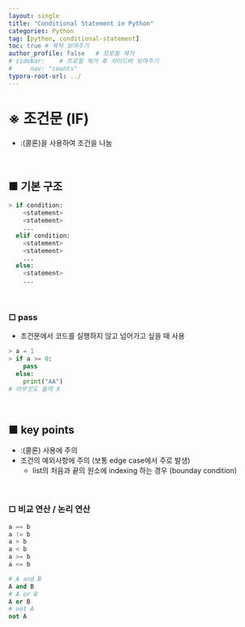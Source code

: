```yaml
---
layout: single
title: "Conditional Statement in Python"
categories: Python
tag: [python, conditional-statement]
toc: true # 목차 보여주기
author_profile: false   # 프로필 제거
# sidebar:    # 프로필 제거 후 사이드바 보여주기
#     nav: "counts"
typora-root-url: ../
---
```


# ※ 조건문 (IF)
- :(콜론)을 사용하여 조건을 나눔

<br>

## ■ 기본 구조

```py
> if condition:
    <statement>
    <statement>
    ...
  elif condition:
    <statement>
    <statement>
    ...
  else:
    <statement>
    ...
```

<br>

### □ pass
- 조건문에서 코드를 실행하지 않고 넘어가고 싶을 때 사용

```py
> a = 1
> if a >= 0:
    pass
  else:
    print("AA")
# 아무것도 출력 X
```

<br>

## ■ key points
- :(콜론) 사용에 주의
- 조건의 예외사항에 주의 (보통 edge case에서 주로 발생)
  - list의 처음과 끝의 원소에 indexing 하는 경우 (bounday condition)

<br>

### □ 비교 연산 / 논리 연산

```py
a == b
a != b
a > b
a < b
a >= b
a <= b

# A and B
A and B
# A or B
A or B
# not A
not A
```